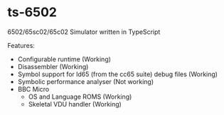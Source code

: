 # ts-6502
6502/65sc02/65c02 Simulator written in TypeScript

Features:

* Configurable runtime (Working)
* Disassembler (Working)
* Symbol support for ld65 (from the cc65 suite) debug files (Working)
* Symbolic performance analyser (Not working)
* BBC Micro
  * OS and Language ROMS (Working)
  * Skeletal VDU handler (Working)
